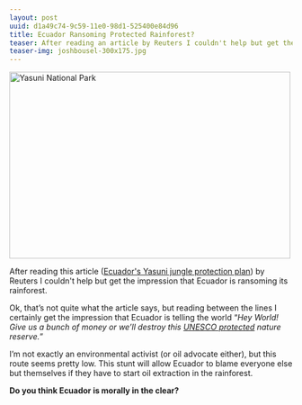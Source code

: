 ```yaml
---
layout: post
uuid: d1a49c74-9c59-11e0-98d1-525400e84d96
title: Ecuador Ransoming Protected Rainforest? 
teaser: After reading an article by Reuters I couldn't help but get the impression that Ecuador is ransoming its rainforest.
teaser-img: joshbousel-300x175.jpg
---
```

<a href="http://www.flickr.com/photos/joshbousel/4056414751/" title="Yasuni National Park by joshbousel, on Flickr"><img class="imghead" src="http://farm3.static.flickr.com/2428/4056414751_38ff922420.jpg" width="500" height="332" alt="Yasuni National Park" /></a>

After reading this article ([Ecuador's Yasuni jungle protection plan][article]) by Reuters I couldn't help but get the impression that Ecuador is ransoming its rainforest.

Ok, that&#8217;s not quite what the article says, but reading between the lines I certainly get the impression that Ecuador is telling the world &#8220;_Hey World! Give us a bunch of money or we&#8217;ll destroy this [UNESCO protected][unesco] nature reserve._&#8221;

I&#8217;m not exactly an environmental activist (or oil advocate either), but this route seems pretty low. This stunt will allow Ecuador to blame everyone else but themselves if they have to start oil extraction in the rainforest.

**Do you think Ecuador is morally in the clear?**

[article]: http://af.reuters.com/article/energyOilNews/idAFN0522204620110606
[unesco]: http://www.unesco.org/mabdb/br/brdir/directory/biores.asp?code=ECU+02&mode=all 
